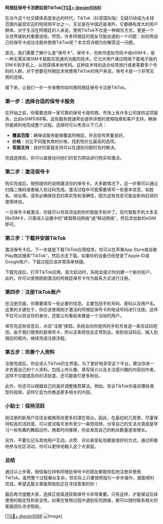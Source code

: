 **阿根廷保号卡怎麽註冊TikTok[[TG💪+ @esim1088](https://t.me/s/esim1088)]**

在当今这个社交媒体高度发达的时代，TikTok（抖音国际版）无疑已经成为全球范围内最受欢迎的短视频平台之一。无论是在中国还是海外，它都拥有庞大的用户群体。对于生活在阿根廷的人来说，使用TikTok不仅是一种娱乐方式，更是一个与世界接轨的重要途径。然而，许多阿根廷的朋友可能会遇到一个问题：如何用自己的保号卡成功注册并使用TikTok呢？本文将详细为你解答这一问题。

首先，我们需要了解什么是“保号卡”。保号卡，也称作虚拟号码卡或eSIM卡，是一种无需实体SIM卡就能实现通讯功能的技术。它允许用户通过网络下载电子版的SIM卡到手机上，从而获得本地号码。这种技术特别适合经常旅行或者需要多个号码的人群。对于想要在阿根廷本地使用TikTok的用户来说，保号卡是一个非常实用的选择。

接下来，让我们一步一步来教你如何用阿根廷保号卡注册TikTok。

### 第一步：选择合适的保号卡服务

在开始之前，你需要选择一家可靠的保号卡提供商。市场上有许多公司提供这项服务，比如eSIM1088等。这些服务商通常会提供详细的使用指南和客户支持，确保你能顺利地完成整个过程。选择时可以考虑以下几点：

- **覆盖范围**：确保该服务能够覆盖阿根廷，并且信号质量良好。
- **价格**：对比不同服务商的价格，找到性价比最高的选项。
- **客服支持**：良好的客服支持可以在遇到问题时及时解决。

完成选择后，你可以直接访问他们的官方网站进行购买和激活。

### 第二步：激活保号卡

购买完成后，按照提供的说明激活你的保号卡。大多数情况下，这一步骤可以通过扫描二维码或者输入验证码完成。激活过程中可能需要填写一些基本信息，如姓名、地址等。请务必确保信息的真实性和准确性，因为这些信息可能会影响后续的使用体验。

一旦保号卡被激活，你就可以将其添加到你的智能手机中了。现代智能手机大多支持eSIM卡，只需进入设置中的“蜂窝移动网络”或“移动网络”，然后添加新的eSIM即可。

### 第三步：下载并安装TikTok

激活保号卡后，下一步就是下载TikTok应用程序。你可以在苹果App Store或谷歌Play商店搜索“TikTok”，然后点击下载。如果你的设备已经登录了Apple ID或Google账户，下载过程应该非常简单快捷。

下载完成后，打开TikTok应用。首次启动时，系统会提示你创建一个新的账户。此时，你可以使用刚刚激活的阿根廷保号卡作为联系方式进行注册。

### 第四步：注册TikTok账户

在注册页面，你需要填写一些必要的信息。主要包括手机号码、密码以及用户名。这里的关键在于，你应该使用刚才激活的阿根廷保号卡的电话号码进行注册。这样不仅可以验证你的身份，还能让你看起来像是一个当地的用户。

填写完这些信息后，点击“注册”按钮。系统会向你提供的手机号发送一条验证码短信。由于我们使用的是保号卡，所以这条短信会正常到达。收到验证码后，输入到相应的框内，继续完成注册流程。

### 第五步：完善个人资料

注册完成后，你会进入TikTok的主界面。为了更好地享受这个平台，建议你进一步完善自己的个人资料。包括上传头像、填写简介以及关注感兴趣的内容创作者。这样不仅能提高你的活跃度，还可能吸引更多粉丝。

此外，你还可以根据自己的喜好调整推荐算法。例如，告诉TikTok你喜欢哪些类型的视频，这样它会为你推送更多相关的内容。

### 小贴士：保持活跃

刚注册的新用户往往会被推荐给更多的潜在观众。因此，在最初的几周里，尽量保持较高的活跃度。可以尝试每天发布至少一条短视频，分享自己的生活点滴或是学习一些有趣的舞蹈动作。随着时间推移，你会发现自己的粉丝数量逐渐增长。

另外，不要忘记与其他用户互动。点赞、评论甚至私信都是很好的方式。通过积极地参与社区活动，你可以更快地融入这个大家庭。

### 总结

通过以上步骤，相信每位持有阿根廷保号卡的朋友都能轻松地注册并使用TikTok。虽然整个过程看似复杂，但实际上只要按照指引一步步操作，就能顺利完成。希望这篇文章能帮助到正在寻找答案的你！

最后再次提醒大家，选择正规渠道获取保号卡非常重要。只有这样，才能保证后续使用的稳定性和安全性。如果在使用过程中遇到任何困难，都可以随时联系相关的客服团队寻求帮助。

[[TG💪+ @esim1088](https://t.me/s/esim1088) ![Image](https://i.postimg.cc/4NQfJmqS/Snipaste-2025-05-13-00-14-12.png)]